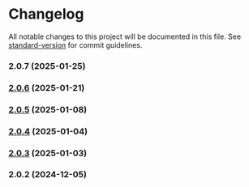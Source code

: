 # Changelog

All notable changes to this project will be documented in this file. See [standard-version](https://github.com/conventional-changelog/standard-version) for commit guidelines.

### 2.0.7 (2025-01-25)

### [2.0.6](///compare/v2.0.5...v2.0.6) (2025-01-21)

### [2.0.5](///compare/v2.0.4...v2.0.5) (2025-01-08)

### [2.0.4](///compare/v2.0.3...v2.0.4) (2025-01-04)

### [2.0.3](///compare/v2.0.2...v2.0.3) (2025-01-03)

### 2.0.2 (2024-12-05)
